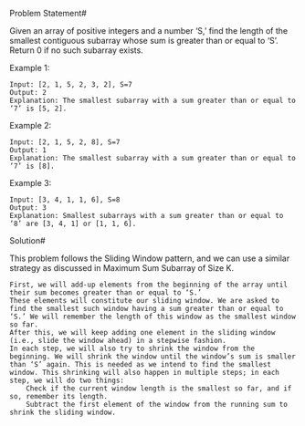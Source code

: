 Problem Statement#

Given an array of positive integers and a number ‘S,’ find the length of the smallest contiguous subarray whose sum is greater than or equal to ‘S’. Return 0 if no such subarray exists.

Example 1:

    Input: [2, 1, 5, 2, 3, 2], S=7
    Output: 2
    Explanation: The smallest subarray with a sum greater than or equal to ‘7’ is [5, 2].

Example 2:

    Input: [2, 1, 5, 2, 8], S=7
    Output: 1
    Explanation: The smallest subarray with a sum greater than or equal to ‘7’ is [8].

Example 3:

    Input: [3, 4, 1, 1, 6], S=8
    Output: 3
    Explanation: Smallest subarrays with a sum greater than or equal to ‘8’ are [3, 4, 1] or [1, 1, 6].


Solution#

This problem follows the Sliding Window pattern, and we can use a similar strategy as discussed in Maximum Sum Subarray of Size K.

    First, we will add-up elements from the beginning of the array until their sum becomes greater than or equal to ‘S.’
    These elements will constitute our sliding window. We are asked to find the smallest such window having a sum greater than or equal to ‘S.’ We will remember the length of this window as the smallest window so far.
    After this, we will keep adding one element in the sliding window (i.e., slide the window ahead) in a stepwise fashion.
    In each step, we will also try to shrink the window from the beginning. We will shrink the window until the window’s sum is smaller than ‘S’ again. This is needed as we intend to find the smallest window. This shrinking will also happen in multiple steps; in each step, we will do two things:
        Check if the current window length is the smallest so far, and if so, remember its length.
        Subtract the first element of the window from the running sum to shrink the sliding window.
